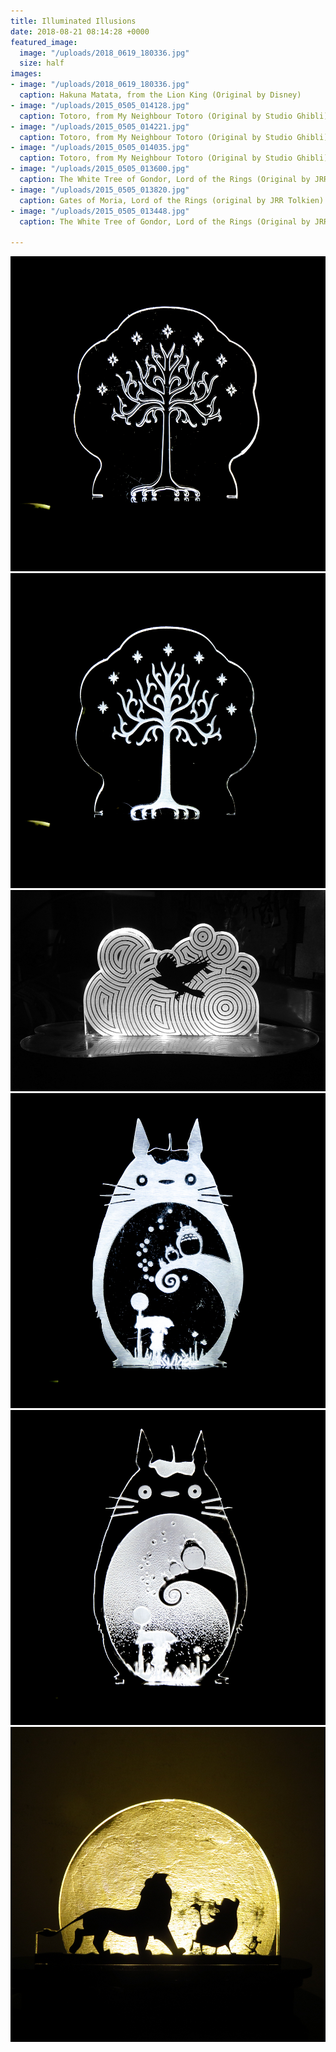 ```yaml
---
title: Illuminated Illusions
date: 2018-08-21 08:14:28 +0000
featured_image:
  image: "/uploads/2018_0619_180336.jpg"
  size: half
images:
- image: "/uploads/2018_0619_180336.jpg"
  caption: Hakuna Matata, from the Lion King (Original by Disney)
- image: "/uploads/2015_0505_014128.jpg"
  caption: Totoro, from My Neighbour Totoro (Original by Studio Ghibli)
- image: "/uploads/2015_0505_014221.jpg"
  caption: Totoro, from My Neighbour Totoro (Original by Studio Ghibli)
- image: "/uploads/2015_0505_014035.jpg"
  caption: Totoro, from My Neighbour Totoro (Original by Studio Ghibli)
- image: "/uploads/2015_0505_013600.jpg"
  caption: The White Tree of Gondor, Lord of the Rings (Original by JRR Tolkien)
- image: "/uploads/2015_0505_013820.jpg"
  caption: Gates of Moria, Lord of the Rings (original by JRR Tolkien)
- image: "/uploads/2015_0505_013448.jpg"
  caption: The White Tree of Gondor, Lord of the Rings (Original by JRR Tolkien)

---
```

![](/uploads/2015_0505_013448.jpg)![](/uploads/2015_0505_013600.jpg)![](/uploads/2016_0311_143106.jpg)![](/uploads/2015_0505_014035.jpg)![](/uploads/2015_0505_014128.jpg)![](/uploads/2018_0619_180336.jpg)